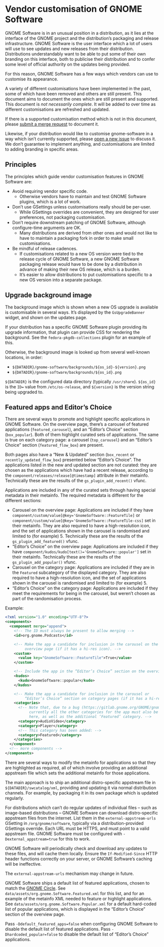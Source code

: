 Vendor customisation of GNOME Software
======================================

GNOME Software is in an unusual position in a distribution, as it lies at the
interface of the GNOME project and the distribution’s packaging and release
infrastructure. GNOME Software is the user interface which a lot of users will
use to see updates and new releases from their distribution. Distributions
understandably want to be able to put some of their own branding on this
interface, both to publicise their distribution and to confer some level of
official authority on the updates being provided.

For this reason, GNOME Software has a few ways which vendors can use to
customise its appearance.

A variety of different customisations have been implemented in the past, some of
which have been removed and others are still present. This document aims to
document the ones which are still present and supported. This document is *not
necessarily complete*. It will be added to over time as different customisations
are refreshed and updated.

If there is a supported customisation method which is not in this document,
please [submit a merge request](https://gitlab.gnome.org/GNOME/gnome-software/-/merge_requests/new)
to document it.

Likewise, if your distribution would like to customise gnome-software in a way
which isn’t currently supported, please
[open a new issue](https://gitlab.gnome.org/GNOME/gnome-software/-/issues/new?issue%5Bmilestone_id%5D=)
to discuss it. We don’t guarantee to implement anything, and customisations are
limited to adding branding in specific areas.

Principles
----------

The principles which guide vendor customisation features in GNOME Software are:
 * Avoid requiring vendor specific code.
   - Otherwise vendors have to maintain and test GNOME Software plugins, which
     is a lot of work.
 * Don’t use GSettings unless customisations really should be per-user.
   - While GSettings overrides are convenient, they are designed for user
     preferences, not packaging customisation.
 * Don’t require downstream patching of GNOME Software, although configure-time
   arguments are OK.
   - Many distributions are derived from other ones and would not like to have
     to maintain a packaging fork in order to make small customisations.
 * Be mindful of release cadences.
   - If customisations related to a new OS version were tied to the release
     cycle of GNOME Software, a new GNOME Software packaging release would have
     to be done by a distribution in advance of making their new OS release,
     which is a burden.
   - It’s easier to allow distributions to put customisations specific to a new
     OS version into a separate package.

Upgrade background image
------------------------

The background image which is shown when a new OS upgrade is available is
customisable in several ways. It’s displayed by the `GsUpgradeBanner` widget,
and shown on the updates page.

If your distribution has a specific GNOME Software plugin providing its upgrade
information, that plugin can provide CSS for rendering the background. See the
`fedora-pkgdb-collections` plugin for an example of this.

Otherwise, the background image is looked up from several well-known locations,
in order:
 * `${DATADIR}/gnome-software/backgrounds/${os_id}-${version}.png`
 * `${DATADIR}/gnome-software/backgrounds/${os_id}.png`

`${DATADIR}` is the configured data directory (typically `/usr/share`).
`${os_id}` is the `ID=` value from `/etc/os-release`, and `${version}` is the
version string being upgraded to.

Featured apps and Editor’s Choice
---------------------------------

There are several ways to promote and highlight specific applications in GNOME
Software. On the overview page, there’s a carousel of featured applications
(`featured_carousel`), and an “Editor’s Choice” section (`box_popular`). Both of
them highlight curated sets of applications. The same is true on each category
page: a carousel (`top_carousel`) and an “Editor’s Choice” section
(`featured_flow_box`) are present.

Both pages also have a “New & Updated” section (`box_recent` or
`recently_updated_flow_box`) presented below “Editor’s Choice”. The applications
listed in the new and updated section are not curated: they are chosen as the
applications which have had a recent release, according to the
`component/releases/release[@timestamp]` attribute in their metainfo.
Technically these are the results of the `gs_plugin_add_recent()` vfunc.

Applications are included in any of the curated sets through having special
metadata in their metainfo. The required metadata is different for the different
sections:
 * Carousel on the overview page: Applications are included if they have
   `component/custom/value[@key='GnomeSoftware::FeatureTile]` or
   `component/custom/value[@key='GnomeSoftware::FeatureTile-css]` set in their
   metainfo. They are also required to have a high-resolution icon, and the set
   of applications shown in the carousel is randomised and limited to (for
   example) 5. Technically these are the results of the
   `gs_plugin_add_featured()` vfunc.
 * “Editor’s Choice” on the overview page: Applications are included if they
   have `component/kudos/kudo[text()='GnomeSoftware::popular']` set in their
   metainfo. Technically these are the results of the `gs_plugin_add_popular()`
   vfunc.
 * Carousel on the category page: Applications are included if they are in the
   `Featured` subcategory of the displayed category. They are also required to
   have a high-resolution icon, and the set of applications shown in the carousel
   is randomised and limited to (for example) 5.
 * “Editor’s Choice” on the category page: Applications are included if they
   meet the requirements for being in the carousel, but weren’t chosen as part
   of the randomisation process.

Example:
```xml
<?xml version="1.0" encoding="UTF-8"?>
<components>
  <component merge="append">
    <!-- The ID must always be present to allow merging -->
    <id>org.gnome.Podcasts</id>

    <!-- Make the app a candidate for inclusion in the carousel on the
         overview page (if it has a hi-res icon). -->
    <custom>
      <value key="GnomeSoftware::FeatureTile">True</value>
    </custom>

    <!-- Include the app in the “Editor’s Choice” section on the overview page. -->
    <kudos>
      <kudo>GnomeSoftware::popular</kudo>
    </kudos>

    <!-- Make the app a candidate for inclusion in the carousel or
         “Editor’s Choice” section on category pages (if it has a hi-res icon). -->
    <categories>
      <!-- Note that, due to a bug (https://gitlab.gnome.org/GNOME/gnome-software/-/issues/1649),
           currently all the other categories for the app must also be listed
           here, as well as the additional ‘Featured’ category. -->
      <category>AudioVideo</category>
      <category>Player</category>
      <!-- This category has been added: -->
      <category>Featured</category>
    </categories>
  </component>
  <!-- more components -->
</components>
```

There are several ways to modify the metainfo for applications so that they are
highlighted as required, all of which involve providing an additional appstream
file which sets the additional metainfo for those applications.

The main approach is to ship an additional distro-specific appstream file in
`${DATADIR}/swcatalog/xml`, providing and updating it via normal distribution
channels. For example, by packaging it in its own package which is updated
regularly.

For distributions which can’t do regular updates of individual files – such as
image-based distributions – GNOME Software can download distro-specific
appstream files from the internet. List them in the `external-appstream-urls`
GSetting in `/org/gnome/software`, typically via a distribution-provided
GSettings override. Each URL must be HTTPS, and must point to a valid appstream
file. GNOME Software must be configured with `-Dexternal_appstream=true` for
this to work.

GNOME Software will periodically check and download any updates to these
files, and will cache them locally. Ensure the `If-Modified-Since` HTTP header
functions correctly on your server, or GNOME Software’s caching will be
ineffective.

The `external-appstream-urls` mechanism may change in future.

GNOME Software ships a default list of featured applications, chosen to match
the [GNOME Circle](https://circle.gnome.org/). See
`data/assets/org.gnome.Software.Featured.xml` for this list, and for an example
of the metainfo XML needed to feature or highlight applications. See
`data/assets/org.gnome.Software.Popular.xml` for a default hard-coded list of
popular applications, which is displayed in the “Editor’s Choice” section of the
overview page.

Pass `-Ddefault_featured_apps=false` when configuring GNOME Software to disable
the default list of featured applications. Pass `-Dhardcoded_popular=false` to
disable the default list of “Editor’s Choice” applications.
